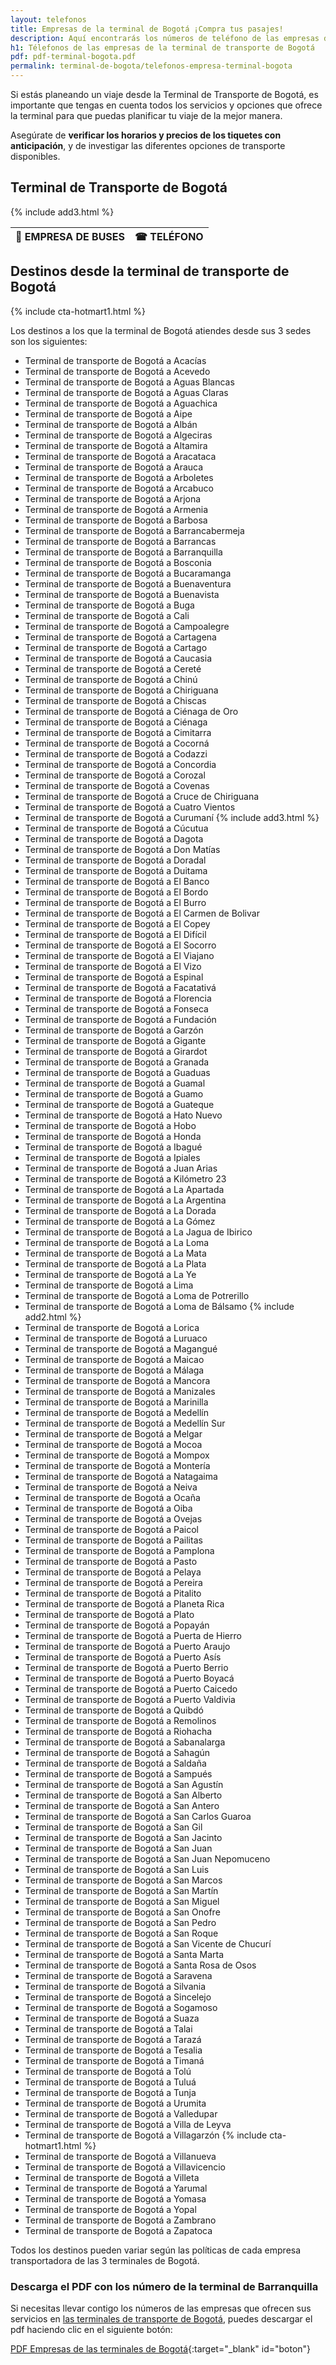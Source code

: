 ```yaml
---
layout: telefonos
title: Empresas de la terminal de Bogotá ¡Compra tus pasajes!
description: Aquí encontrarás los números de teléfono de las empresas de la Terminal de Transporte de Bogotá. Obtén información rápida y fácil en nuestra página.
h1: Télefonos de las empresas de la terminal de transporte de Bogotá
pdf: pdf-terminal-bogota.pdf
permalink: terminal-de-bogota/telefonos-empresa-terminal-bogota
---
```

Si estás planeando un viaje desde la Terminal de Transporte de Bogotá, es importante que tengas en cuenta todos los servicios y opciones que ofrece la terminal para que puedas planificar tu viaje de la mejor manera.

Asegúrate de **verificar los horarios y precios de los tiquetes con anticipación**, y de investigar las diferentes opciones de transporte disponibles.

## Terminal de Transporte de Bogotá

{% include add3.html %}

| 🚌 EMPRESA DE BUSES | ☎ TELÉFONO |
| --- | :--- |


## Destinos desde la terminal de transporte de Bogotá

{% include cta-hotmart1.html %}

Los destinos a los que la terminal de Bogotá atiendes desde sus 3 sedes son los siguientes:

* Terminal de transporte de Bogotá a Acacías
* Terminal de transporte de Bogotá a Acevedo
* Terminal de transporte de Bogotá a Aguas Blancas
* Terminal de transporte de Bogotá a Aguas Claras
* Terminal de transporte de Bogotá a Aguachica
* Terminal de transporte de Bogotá a Aipe
* Terminal de transporte de Bogotá a Albán
* Terminal de transporte de Bogotá a Algeciras
* Terminal de transporte de Bogotá a Altamira
* Terminal de transporte de Bogotá a Aracataca
* Terminal de transporte de Bogotá a Arauca
* Terminal de transporte de Bogotá a Arboletes
* Terminal de transporte de Bogotá a Arcabuco
* Terminal de transporte de Bogotá a Arjona
* Terminal de transporte de Bogotá a Armenia
* Terminal de transporte de Bogotá a Barbosa
* Terminal de transporte de Bogotá a Barrancabermeja
* Terminal de transporte de Bogotá a Barrancas
* Terminal de transporte de Bogotá a Barranquilla
* Terminal de transporte de Bogotá a Bosconia
* Terminal de transporte de Bogotá a Bucaramanga
* Terminal de transporte de Bogotá a Buenaventura
* Terminal de transporte de Bogotá a Buenavista
* Terminal de transporte de Bogotá a Buga
* Terminal de transporte de Bogotá a Cali
* Terminal de transporte de Bogotá a Campoalegre
* Terminal de transporte de Bogotá a Cartagena
* Terminal de transporte de Bogotá a Cartago
* Terminal de transporte de Bogotá a Caucasia
* Terminal de transporte de Bogotá a Cereté
* Terminal de transporte de Bogotá a Chinú
* Terminal de transporte de Bogotá a Chiriguana
* Terminal de transporte de Bogotá a Chiscas
* Terminal de transporte de Bogotá a Ciénaga de Oro
* Terminal de transporte de Bogotá a Ciénaga
* Terminal de transporte de Bogotá a Cimitarra
* Terminal de transporte de Bogotá a Cocorná
* Terminal de transporte de Bogotá a Codazzi
* Terminal de transporte de Bogotá a Concordia
* Terminal de transporte de Bogotá a Corozal
* Terminal de transporte de Bogotá a Covenas
* Terminal de transporte de Bogotá a Cruce de Chiriguana
* Terminal de transporte de Bogotá a Cuatro Vientos
* Terminal de transporte de Bogotá a Curumaní
{% include add3.html %}
* Terminal de transporte de Bogotá a Cúcutua
* Terminal de transporte de Bogotá a Dagota
* Terminal de transporte de Bogotá a Don Matías
* Terminal de transporte de Bogotá a Doradal
* Terminal de transporte de Bogotá a Duitama
* Terminal de transporte de Bogotá a El Banco
* Terminal de transporte de Bogotá a El Bordo
* Terminal de transporte de Bogotá a El Burro
* Terminal de transporte de Bogotá a El Carmen de Bolivar
* Terminal de transporte de Bogotá a El Copey
* Terminal de transporte de Bogotá a El Difícil
* Terminal de transporte de Bogotá a El Socorro
* Terminal de transporte de Bogotá a El Viajano
* Terminal de transporte de Bogotá a El Vizo
* Terminal de transporte de Bogotá a Espinal
* Terminal de transporte de Bogotá a Facatativá
* Terminal de transporte de Bogotá a Florencia
* Terminal de transporte de Bogotá a Fonseca
* Terminal de transporte de Bogotá a Fundación
* Terminal de transporte de Bogotá a Garzón
* Terminal de transporte de Bogotá a Gigante
* Terminal de transporte de Bogotá a Girardot
* Terminal de transporte de Bogotá a Granada
* Terminal de transporte de Bogotá a Guaduas
* Terminal de transporte de Bogotá a Guamal
* Terminal de transporte de Bogotá a Guamo
* Terminal de transporte de Bogotá a Guateque
* Terminal de transporte de Bogotá a Hato Nuevo
* Terminal de transporte de Bogotá a Hobo
* Terminal de transporte de Bogotá a Honda
* Terminal de transporte de Bogotá a Ibagué
* Terminal de transporte de Bogotá a Ipiales
* Terminal de transporte de Bogotá a Juan Arias
* Terminal de transporte de Bogotá a Kilómetro 23
* Terminal de transporte de Bogotá a La Apartada
* Terminal de transporte de Bogotá a La Argentina
* Terminal de transporte de Bogotá a La Dorada
* Terminal de transporte de Bogotá a La Gómez
* Terminal de transporte de Bogotá a La Jagua de Ibirico
* Terminal de transporte de Bogotá a La Loma
* Terminal de transporte de Bogotá a La Mata
* Terminal de transporte de Bogotá a La Plata
* Terminal de transporte de Bogotá a La Ye
* Terminal de transporte de Bogotá a Lima
* Terminal de transporte de Bogotá a Loma de Potrerillo
* Terminal de transporte de Bogotá a Loma de Bálsamo
{% include add2.html %}
* Terminal de transporte de Bogotá a Lorica
* Terminal de transporte de Bogotá a Luruaco
* Terminal de transporte de Bogotá a Magangué
* Terminal de transporte de Bogotá a Maicao
* Terminal de transporte de Bogotá a Málaga
* Terminal de transporte de Bogotá a Mancora
* Terminal de transporte de Bogotá a Manizales
* Terminal de transporte de Bogotá a Marinilla
* Terminal de transporte de Bogotá a Medellín
* Terminal de transporte de Bogotá a Medellín Sur
* Terminal de transporte de Bogotá a Melgar
* Terminal de transporte de Bogotá a Mocoa
* Terminal de transporte de Bogotá a Mompox
* Terminal de transporte de Bogotá a Montería
* Terminal de transporte de Bogotá a Natagaima
* Terminal de transporte de Bogotá a Neiva
* Terminal de transporte de Bogotá a Ocaña
* Terminal de transporte de Bogotá a Oiba
* Terminal de transporte de Bogotá a Ovejas
* Terminal de transporte de Bogotá a Paicol
* Terminal de transporte de Bogotá a Pailitas
* Terminal de transporte de Bogotá a Pamplona
* Terminal de transporte de Bogotá a Pasto
* Terminal de transporte de Bogotá a Pelaya
* Terminal de transporte de Bogotá a Pereira
* Terminal de transporte de Bogotá a Pitalito
* Terminal de transporte de Bogotá a Planeta Rica
* Terminal de transporte de Bogotá a Plato
* Terminal de transporte de Bogotá a Popayán
* Terminal de transporte de Bogotá a Puerta de Hierro
* Terminal de transporte de Bogotá a Puerto Araujo
* Terminal de transporte de Bogotá a Puerto Asís
* Terminal de transporte de Bogotá a Puerto Berrio
* Terminal de transporte de Bogotá a Puerto Boyacá
* Terminal de transporte de Bogotá a Puerto Caicedo
* Terminal de transporte de Bogotá a Puerto Valdivia
* Terminal de transporte de Bogotá a Quibdó
* Terminal de transporte de Bogotá a Remolinos
* Terminal de transporte de Bogotá a Riohacha
* Terminal de transporte de Bogotá a Sabanalarga
* Terminal de transporte de Bogotá a Sahagún
* Terminal de transporte de Bogotá a Saldaña
* Terminal de transporte de Bogotá a Sampués
* Terminal de transporte de Bogotá a San Agustín
* Terminal de transporte de Bogotá a San Alberto
* Terminal de transporte de Bogotá a San Antero
* Terminal de transporte de Bogotá a San Carlos Guaroa
* Terminal de transporte de Bogotá a San Gil
* Terminal de transporte de Bogotá a San Jacinto
* Terminal de transporte de Bogotá a San Juan
* Terminal de transporte de Bogotá a San Juan Nepomuceno
* Terminal de transporte de Bogotá a San Luis
* Terminal de transporte de Bogotá a San Marcos
* Terminal de transporte de Bogotá a San Martín
* Terminal de transporte de Bogotá a San Miguel
* Terminal de transporte de Bogotá a San Onofre
* Terminal de transporte de Bogotá a San Pedro
* Terminal de transporte de Bogotá a San Roque
* Terminal de transporte de Bogotá a San Vicente de Chucurí
* Terminal de transporte de Bogotá a Santa Marta
* Terminal de transporte de Bogotá a Santa Rosa de Osos
* Terminal de transporte de Bogotá a Saravena
* Terminal de transporte de Bogotá a Silvania
* Terminal de transporte de Bogotá a Sincelejo
* Terminal de transporte de Bogotá a Sogamoso
* Terminal de transporte de Bogotá a Suaza
* Terminal de transporte de Bogotá a Talai
* Terminal de transporte de Bogotá a Tarazá
* Terminal de transporte de Bogotá a Tesalia
* Terminal de transporte de Bogotá a Timaná
* Terminal de transporte de Bogotá a Tolú
* Terminal de transporte de Bogotá a Tuluá
* Terminal de transporte de Bogotá a Tunja
* Terminal de transporte de Bogotá a Urumita
* Terminal de transporte de Bogotá a Valledupar
* Terminal de transporte de Bogotá a Villa de Leyva
* Terminal de transporte de Bogotá a Villagarzón
{% include cta-hotmart1.html %}
* Terminal de transporte de Bogotá a Villanueva
* Terminal de transporte de Bogotá a Villavicencio
* Terminal de transporte de Bogotá a Villeta
* Terminal de transporte de Bogotá a Yarumal
* Terminal de transporte de Bogotá a Yomasa
* Terminal de transporte de Bogotá a Yopal
* Terminal de transporte de Bogotá a Zambrano
* Terminal de transporte de Bogotá a Zapatoca

Todos los destinos pueden variar según las políticas de cada empresa transportadora de las 3 terminales de Bogotá.

### Descarga el PDF con los número de la terminal de Barranquilla

Si necesitas llevar contigo los números de las empresas que ofrecen sus servicios en [las terminales de transporte de Bogotá]({{'terminal-de-bogota'|relative_url}}), puedes descargar el pdf haciendo clic en el siguiente botón:

[PDF Empresas de las terminales de Bogotá]({{'assets/pdf-terminal-bogota.pdf'|relative_url}}){:target="_blank" id="boton"}
